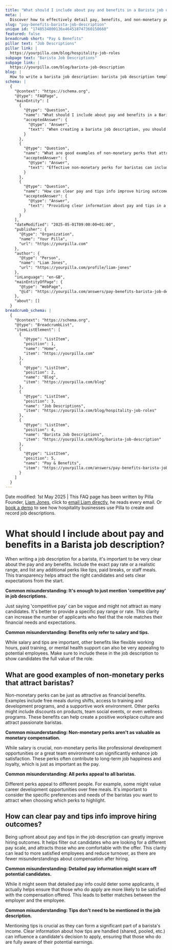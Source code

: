 ```yaml
---
title: "What should I include about pay and benefits in a Barista job description?"
meta: |
  Discover how to effectively detail pay, benefits, and non-monetary perks in a barista job description to attract the right candidates and improve hiring outcomes.
slug: "pay-benefits-barista-job-description"
unique id: "1748534800136x464518747360158660"
featured: false
breadcrumb short: "Pay & Benefits"
pillar text: "Job Descriptions"
pillar link: |
  https://yourpilla.com/blog/hospitality-job-roles
subpage text: "Barista Job Descriptions"
subpage link: |
  https://yourpilla.com/blog/barista-job-description
blog: |
  How to write a barista job description: barista job description template included.
schema: |
  {
    "@context": "https://schema.org",
    "@type": "FAQPage",
    "mainEntity": [
      {
        "@type": "Question",
        "name": "What should I include about pay and benefits in a Barista job description?",
        "acceptedAnswer": {
          "@type": "Answer",
          "text": "When creating a barista job description, you should clearly outline the pay and benefits. Include specific pay rates or realistic pay ranges, and detail any additional perks such as tips, paid breaks, or meals provided during shifts. Clearly stating these perks can attract suitable candidates and set clear expectations from the start."
        }
      },
      {
        "@type": "Question",
        "name": "What are good examples of non-monetary perks that attract baristas?",
        "acceptedAnswer": {
          "@type": "Answer",
          "text": "Effective non-monetary perks for baristas can include free meals during shifts, access to training and professional development programs, a positive work environment, product discounts, team social events, or wellness programs. These benefits play a crucial role in creating a desirable workplace culture and can be just as valuable as monetary compensation."
        }
      },
      {
        "@type": "Question",
        "name": "How can clear pay and tips info improve hiring outcomes?",
        "acceptedAnswer": {
          "@type": "Answer",
          "text": "Providing clear information about pay and tips in a job description can significantly improve hiring outcomes by attracting candidates comfortable with the financial offer. This transparency helps filter candidates effectively, attracts suitable applicants, and reduces turnover by minimizing misunderstandings about compensation."
        }
      }
    ],
    "dateModified": "2025-05-01T09:00:00+01:00",
    "publisher": {
      "@type": "Organization",
      "name": "Your Pilla",
      "url": "https://yourpilla.com"
    },
    "author": {
      "@type": "Person",
      "name": "Liam Jones",
      "url": "https://yourpilla.com/profile/liam-jones"
    },
    "inLanguage": "en-GB",
    "mainEntityOfPage": {
      "@type": "WebPage",
      "@id": "https://yourpilla.com/answers/pay-benefits-barista-job-description"
    },
    "about": []
  }
breadcrumb_schema: |
  {
    "@context": "https://schema.org",
    "@type": "BreadcrumbList",
    "itemListElement": [
      {
        "@type": "ListItem",
        "position": 1,
        "name": "Home",
        "item": "https://yourpilla.com"
      },
      {
        "@type": "ListItem",
        "position": 2,
        "name": "Blog",
        "item": "https://yourpilla.com/blog"
      },
      {
        "@type": "ListItem",
        "position": 3,
        "name": "Job Descriptions",
        "item": "https://yourpilla.com/blog/hospitality-job-roles"
      },
      {
        "@type": "ListItem",
        "position": 4,
        "name": "Barista Job Descriptions",
        "item": "https://yourpilla.com/blog/barista-job-description"
      },
      {
        "@type": "ListItem",
        "position": 5,
        "name": "Pay & Benefits",
        "item": "https://yourpilla.com/answers/pay-benefits-barista-job-description"
      }
    ]
  }
---
```


Date modified: 1st May 2025 | This FAQ page has been written by Pilla Founder, [Liam Jones](https://yourpilla.com/profile/liam-jones), click to [email Liam directly](https://mailto:liam@yourpilla.com), he reads every email. Or [book a demo](https://calendly.com/pilla/demo) to see how hospitality businesses use Pilla to create and record job descriptions.

# What should I include about pay and benefits in a Barista job description?

When writing a job description for a barista, it's important to be very clear about the pay and any benefits. Include the exact pay rate or a realistic range, and list any additional perks like tips, paid breaks, or staff meals. This transparency helps attract the right candidates and sets clear expectations from the start.

**Common misunderstanding: It's enough to just mention 'competitive pay' in job descriptions.**

Just saying 'competitive pay' can be vague and might not attract as many candidates. It's better to provide a specific pay range or rate. This clarity can increase the number of applicants who feel that the role matches their financial needs and expectations.

**Common misunderstanding: Benefits only refer to salary and tips.**

While salary and tips are important, other benefits like flexible working hours, paid training, or mental health support can also be very appealing to potential employees. Make sure to include these in the job description to show candidates the full value of the role.

## What are good examples of non-monetary perks that attract baristas?

Non-monetary perks can be just as attractive as financial benefits. Examples include free meals during shifts, access to training and development programs, and a supportive work environment. Other perks might include discounts on products, team social events, or even wellness programs. These benefits can help create a positive workplace culture and attract passionate baristas.

**Common misunderstanding: Non-monetary perks aren't as valuable as monetary compensation.**

While salary is crucial, non-monetary perks like professional development opportunities or a great team environment can significantly enhance job satisfaction. These perks often contribute to long-term job happiness and loyalty, which is just as important as the pay.

**Common misunderstanding: All perks appeal to all baristas.**

Different perks appeal to different people. For example, some might value career development opportunities over free meals. It's important to consider the specific preferences and needs of the baristas you want to attract when choosing which perks to highlight.

## How can clear pay and tips info improve hiring outcomes?

Being upfront about pay and tips in the job description can greatly improve hiring outcomes. It helps filter out candidates who are looking for a different pay scale, and attracts those who are comfortable with the offer. This clarity can lead to more satisfied employees and reduce turnover, as there are fewer misunderstandings about compensation after hiring.

**Common misunderstanding: Detailed pay information might scare off potential candidates.**

While it might seem that detailed pay info could deter some applicants, it actually helps ensure that those who do apply are more likely to be satisfied with the compensation offered. This leads to better matches between the employer and the employee.

**Common misunderstanding: Tips don't need to be mentioned in the job description.**

Mentioning tips is crucial as they can form a significant part of a barista's income. Clear information about how tips are handled (shared, pooled, etc.) can influence a candidate's decision to apply, ensuring that those who do are fully aware of their potential earnings.